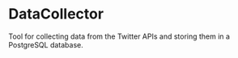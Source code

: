 # DataCollector

Tool for collecting data from the Twitter APIs and storing them in a PostgreSQL database.

